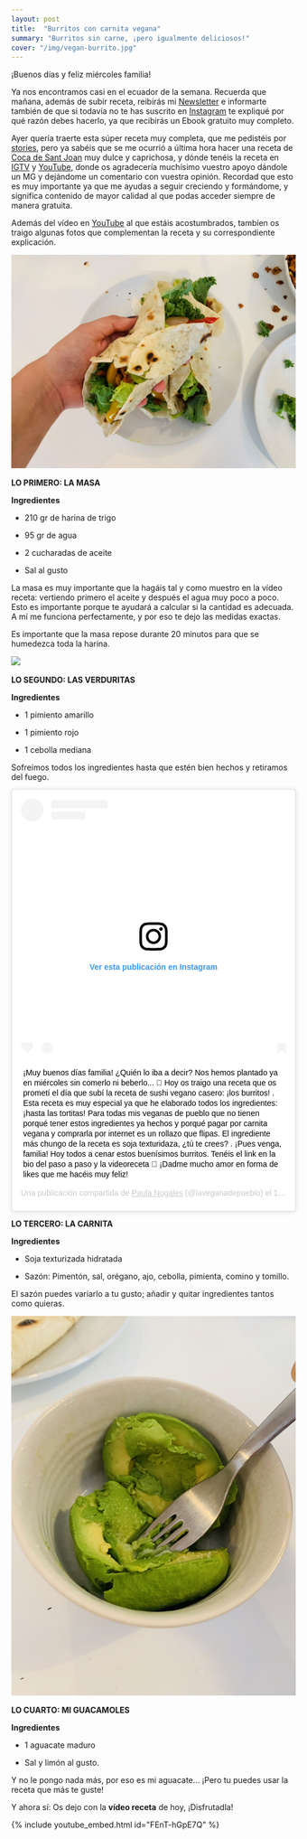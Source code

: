 ```yaml
---
layout: post
title:  "Burritos con carnita vegana"
summary: "Burritos sin carne, ¡pero igualmente deliciosos!"
cover: "/img/vegan-burrito.jpg"
---
```


¡Buenos días y feliz miércoles familia!


Ya nos encontramos casi en el ecuador de la semana. Recuerda que mañana, además de subir receta, reibirás mi  [Newsletter](https://laveganadepueblo.com/newsletter/) e informarte también de que si todavía no te has suscrito en [Instagram](https://www.instagram.com/p/Byx6JDuiSSn/) te expliqué por qué razón debes hacerlo, ya que recibirás un Ebook gratuito muy completo.


Ayer quería traerte esta súper receta muy completa, que me pedistéis por [stories](https://www.instagram.com/laveganadepueblo/?hl=es), pero ya sabéis que se me ocurrió a última hora hacer una receta de [Coca de Sant Joan](https://laveganadepueblo.com/2019/06/18/Coca-de-Sant-Joan-sin-huevo-sin-lactosa.html) muy dulce y caprichosa, y dónde tenéis la receta en [IGTV](https://www.instagram.com/tv/By2hTR-glI5/?hl=es) y [YouTube](https://www.youtube.com/watch?v=nqZ2xQDsIH8&t=2s), donde os agradecería muchísimo vuestro apoyo dándole un MG y dejándome un comentario con vuestra opinión. Recordad que esto es muy importante ya que me ayudas a seguir creciendo y formándome, y significa contenido de mayor calidad al que podas acceder siempre de manera gratuita.


Además del vídeo en [YouTube](https://www.youtube.com/channel/UCpwpKnkPezvXFnVyzCWadIQ?view_as=subscriber) al que estáis acostumbrados, tambíen os traigo algunas fotos que complementan la receta y su correspondiente explicación.



![](/img/resultado.HEIC)



**LO PRIMERO: LA MASA**

**Ingredientes**

- 210 gr de harina de trigo


- 95 gr de agua 


- 2 cucharadas de aceite


- Sal al gusto


La masa es muy importante que la hagáis tal y como muestro en la vídeo receta: vertiendo primero el aceite y después el agua muy poco a poco. Esto es importante porque te ayudará a calcular si la cantidad es adecuada. A mí me funciona perfectamente, y por eso te dejo las medidas exactas. 


Es importante que la masa repose durante 20 minutos para que se humedezca toda la harina.



![](/img/masa.JPG)


**LO SEGUNDO: LAS VERDURITAS**


**Ingredientes**


- 1 pimiento amarillo

- 1 pimiento rojo

- 1 cebolla mediana


Sofreímos todos los ingredientes hasta que estén bien hechos y retiramos del fuego.



<blockquote class="instagram-media" data-instgrm-captioned data-instgrm-permalink="https://www.instagram.com/p/By42y_HiWF6/" data-instgrm-version="12" style=" background:#FFF; border:0; border-radius:3px; box-shadow:0 0 1px 0 rgba(0,0,0,0.5),0 1px 10px 0 rgba(0,0,0,0.15); margin: 1px; max-width:540px; min-width:326px; padding:0; width:99.375%; width:-webkit-calc(100% - 2px); width:calc(100% - 2px);"><div style="padding:16px;"> <a href="https://www.instagram.com/p/By42y_HiWF6/" style=" background:#FFFFFF; line-height:0; padding:0 0; text-align:center; text-decoration:none; width:100%;" target="_blank"> <div style=" display: flex; flex-direction: row; align-items: center;"> <div style="background-color: #F4F4F4; border-radius: 50%; flex-grow: 0; height: 40px; margin-right: 14px; width: 40px;"></div> <div style="display: flex; flex-direction: column; flex-grow: 1; justify-content: center;"> <div style=" background-color: #F4F4F4; border-radius: 4px; flex-grow: 0; height: 14px; margin-bottom: 6px; width: 100px;"></div> <div style=" background-color: #F4F4F4; border-radius: 4px; flex-grow: 0; height: 14px; width: 60px;"></div></div></div><div style="padding: 19% 0;"></div> <div style="display:block; height:50px; margin:0 auto 12px; width:50px;"><svg width="50px" height="50px" viewBox="0 0 60 60" version="1.1" xmlns="https://www.w3.org/2000/svg" xmlns:xlink="https://www.w3.org/1999/xlink"><g stroke="none" stroke-width="1" fill="none" fill-rule="evenodd"><g transform="translate(-511.000000, -20.000000)" fill="#000000"><g><path d="M556.869,30.41 C554.814,30.41 553.148,32.076 553.148,34.131 C553.148,36.186 554.814,37.852 556.869,37.852 C558.924,37.852 560.59,36.186 560.59,34.131 C560.59,32.076 558.924,30.41 556.869,30.41 M541,60.657 C535.114,60.657 530.342,55.887 530.342,50 C530.342,44.114 535.114,39.342 541,39.342 C546.887,39.342 551.658,44.114 551.658,50 C551.658,55.887 546.887,60.657 541,60.657 M541,33.886 C532.1,33.886 524.886,41.1 524.886,50 C524.886,58.899 532.1,66.113 541,66.113 C549.9,66.113 557.115,58.899 557.115,50 C557.115,41.1 549.9,33.886 541,33.886 M565.378,62.101 C565.244,65.022 564.756,66.606 564.346,67.663 C563.803,69.06 563.154,70.057 562.106,71.106 C561.058,72.155 560.06,72.803 558.662,73.347 C557.607,73.757 556.021,74.244 553.102,74.378 C549.944,74.521 548.997,74.552 541,74.552 C533.003,74.552 532.056,74.521 528.898,74.378 C525.979,74.244 524.393,73.757 523.338,73.347 C521.94,72.803 520.942,72.155 519.894,71.106 C518.846,70.057 518.197,69.06 517.654,67.663 C517.244,66.606 516.755,65.022 516.623,62.101 C516.479,58.943 516.448,57.996 516.448,50 C516.448,42.003 516.479,41.056 516.623,37.899 C516.755,34.978 517.244,33.391 517.654,32.338 C518.197,30.938 518.846,29.942 519.894,28.894 C520.942,27.846 521.94,27.196 523.338,26.654 C524.393,26.244 525.979,25.756 528.898,25.623 C532.057,25.479 533.004,25.448 541,25.448 C548.997,25.448 549.943,25.479 553.102,25.623 C556.021,25.756 557.607,26.244 558.662,26.654 C560.06,27.196 561.058,27.846 562.106,28.894 C563.154,29.942 563.803,30.938 564.346,32.338 C564.756,33.391 565.244,34.978 565.378,37.899 C565.522,41.056 565.552,42.003 565.552,50 C565.552,57.996 565.522,58.943 565.378,62.101 M570.82,37.631 C570.674,34.438 570.167,32.258 569.425,30.349 C568.659,28.377 567.633,26.702 565.965,25.035 C564.297,23.368 562.623,22.342 560.652,21.575 C558.743,20.834 556.562,20.326 553.369,20.18 C550.169,20.033 549.148,20 541,20 C532.853,20 531.831,20.033 528.631,20.18 C525.438,20.326 523.257,20.834 521.349,21.575 C519.376,22.342 517.703,23.368 516.035,25.035 C514.368,26.702 513.342,28.377 512.574,30.349 C511.834,32.258 511.326,34.438 511.181,37.631 C511.035,40.831 511,41.851 511,50 C511,58.147 511.035,59.17 511.181,62.369 C511.326,65.562 511.834,67.743 512.574,69.651 C513.342,71.625 514.368,73.296 516.035,74.965 C517.703,76.634 519.376,77.658 521.349,78.425 C523.257,79.167 525.438,79.673 528.631,79.82 C531.831,79.965 532.853,80.001 541,80.001 C549.148,80.001 550.169,79.965 553.369,79.82 C556.562,79.673 558.743,79.167 560.652,78.425 C562.623,77.658 564.297,76.634 565.965,74.965 C567.633,73.296 568.659,71.625 569.425,69.651 C570.167,67.743 570.674,65.562 570.82,62.369 C570.966,59.17 571,58.147 571,50 C571,41.851 570.966,40.831 570.82,37.631"></path></g></g></g></svg></div><div style="padding-top: 8px;"> <div style=" color:#3897f0; font-family:Arial,sans-serif; font-size:14px; font-style:normal; font-weight:550; line-height:18px;"> Ver esta publicación en Instagram</div></div><div style="padding: 12.5% 0;"></div> <div style="display: flex; flex-direction: row; margin-bottom: 14px; align-items: center;"><div> <div style="background-color: #F4F4F4; border-radius: 50%; height: 12.5px; width: 12.5px; transform: translateX(0px) translateY(7px);"></div> <div style="background-color: #F4F4F4; height: 12.5px; transform: rotate(-45deg) translateX(3px) translateY(1px); width: 12.5px; flex-grow: 0; margin-right: 14px; margin-left: 2px;"></div> <div style="background-color: #F4F4F4; border-radius: 50%; height: 12.5px; width: 12.5px; transform: translateX(9px) translateY(-18px);"></div></div><div style="margin-left: 8px;"> <div style=" background-color: #F4F4F4; border-radius: 50%; flex-grow: 0; height: 20px; width: 20px;"></div> <div style=" width: 0; height: 0; border-top: 2px solid transparent; border-left: 6px solid #f4f4f4; border-bottom: 2px solid transparent; transform: translateX(16px) translateY(-4px) rotate(30deg)"></div></div><div style="margin-left: auto;"> <div style=" width: 0px; border-top: 8px solid #F4F4F4; border-right: 8px solid transparent; transform: translateY(16px);"></div> <div style=" background-color: #F4F4F4; flex-grow: 0; height: 12px; width: 16px; transform: translateY(-4px);"></div> <div style=" width: 0; height: 0; border-top: 8px solid #F4F4F4; border-left: 8px solid transparent; transform: translateY(-4px) translateX(8px);"></div></div></div></a> <p style=" margin:8px 0 0 0; padding:0 4px;"> <a href="https://www.instagram.com/p/By42y_HiWF6/" style=" color:#000; font-family:Arial,sans-serif; font-size:14px; font-style:normal; font-weight:normal; line-height:17px; text-decoration:none; word-wrap:break-word;" target="_blank">¡Muy buenos días familia! ¿Quién lo iba a decir? Nos hemos plantado ya en miércoles sin comerlo ni beberlo... 🌮 Hoy os traigo una receta que os prometí el día que subí la receta de sushi vegano casero: ¡los burritos! . Esta receta es muy especial ya que he elaborado todos los ingredientes: ¡hasta las tortitas! Para todas mis veganas de pueblo que no tienen porqué tener estos ingredientes ya hechos y porqué pagar por carnita vegana y comprarla por internet es un rollazo que flipas. El ingrediente más chungo de la receta es soja texturidaza, ¿tú te crees? . ¡Pues venga, familia! Hoy todos a cenar estos buenísimos burritos. Tenéis el link en la bio del paso a paso y la videoreceta 💝 ¡Dadme mucho amor en forma de likes que me hacéis muy feliz!</a></p> <p style=" color:#c9c8cd; font-family:Arial,sans-serif; font-size:14px; line-height:17px; margin-bottom:0; margin-top:8px; overflow:hidden; padding:8px 0 7px; text-align:center; text-overflow:ellipsis; white-space:nowrap;">Una publicación compartida de <a href="https://www.instagram.com/laveganadepueblo/" style=" color:#c9c8cd; font-family:Arial,sans-serif; font-size:14px; font-style:normal; font-weight:normal; line-height:17px;" target="_blank"> Paula Nogales</a> (@laveganadepueblo) el <time style=" font-family:Arial,sans-serif; font-size:14px; line-height:17px;" datetime="2019-06-19T10:42:15+00:00">19 Jun, 2019 a las 3:42 PDT</time></p></div></blockquote> <script async src="//www.instagram.com/embed.js"></script>



**LO TERCERO: LA CARNITA**

**Ingredientes**


- Soja texturizada hidratada


- Sazón: Pimentón, sal, orégano, ajo, cebolla, pimienta, comino y tomillo.


El sazón puedes variarlo a tu gusto; añadir y quitar ingredientes tantos como quieras.



![](/img/guacamole.HEIC)


**LO CUARTO: MI GUACAMOLES**

**Ingredientes**


- 1 aguacate maduro


- Sal y limón al gusto.


Y no le pongo nada más, por eso es mi aguacate... ¡Pero tu puedes usar la receta que más te guste!



Y ahora sí: Os dejo con la **vídeo receta** de hoy, ¡Disfrutadla!


{% include youtube_embed.html id="FEnT-hGpE7Q" %} 
